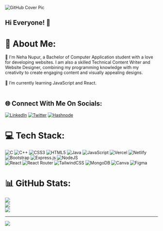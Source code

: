 ![GitHub Cover Pic](https://github.com/neha-nupur/neha-nupur/assets/110279038/439c9830-3acc-4192-aade-6fd89ae6f11d)

## Hi Everyone! 👋

# 💫 About Me:
🙂 I'm Neha Nupur, a Bachelor of Computer Application student with a love for developing websites. I am also a skilled Technical Content Writer and Website Designer, combining my programming knowledge with my creativity to create engaging content and visually appealing designs.<br><br>🌱 I’m currently learning JavaScript and React.<br><br>

## 🌐 Connect With Me On Socials:
[![LinkedIn](https://img.shields.io/badge/LinkedIn-%230077B5.svg?logo=linkedin&logoColor=white)](https://linkedin.com/in/nehanupur) [![Twitter](https://img.shields.io/badge/Twitter-%231DA1F2.svg?logo=Twitter&logoColor=white)](https://twitter.com/iamnehanupur)  [![Hashnode](https://img.shields.io/badge/Hashnode-%230077B5.svg?logo=Hashnode&logoColor=white)](https://nehanupur.hashnode.dev/) 

# 💻 Tech Stack:
![C](https://img.shields.io/badge/c-%2300599C.svg?style=plastic&logo=c&logoColor=white) ![C++](https://img.shields.io/badge/c++-%2300599C.svg?style=plastic&logo=c%2B%2B&logoColor=white) ![CSS3](https://img.shields.io/badge/css3-%231572B6.svg?style=plastic&logo=css3&logoColor=white) ![HTML5](https://img.shields.io/badge/html5-%23E34F26.svg?style=plastic&logo=html5&logoColor=white) ![Java](https://img.shields.io/badge/java-%23ED8B00.svg?style=plastic&logo=java&logoColor=white) ![JavaScript](https://img.shields.io/badge/javascript-%23323330.svg?style=plastic&logo=javascript&logoColor=%23F7DF1E) ![Vercel](https://img.shields.io/badge/vercel-%23000000.svg?style=plastic&logo=vercel&logoColor=white) ![Netlify](https://img.shields.io/badge/netlify-%23000000.svg?style=plastic&logo=netlify&logoColor=#00C7B7) ![Bootstrap](https://img.shields.io/badge/bootstrap-%23563D7C.svg?style=plastic&logo=bootstrap&logoColor=white) ![Express.js](https://img.shields.io/badge/express.js-%23404d59.svg?style=plastic&logo=express&logoColor=%2361DAFB) ![NodeJS](https://img.shields.io/badge/node.js-6DA55F?style=plastic&logo=node.js&logoColor=white) <br> ![React](https://img.shields.io/badge/react-%2320232a.svg?style=plastic&logo=react&logoColor=%2361DAFB) ![React Router](https://img.shields.io/badge/React_Router-CA4245?style=plastic&logo=react-router&logoColor=white) ![TailwindCSS](https://img.shields.io/badge/tailwindcss-%2338B2AC.svg?style=plastic&logo=tailwind-css&logoColor=white) ![MongoDB](https://img.shields.io/badge/MongoDB-%234ea94b.svg?style=plastic&logo=mongodb&logoColor=white) ![Canva](https://img.shields.io/badge/Canva-%2300C4CC.svg?style=plastic&logo=Canva&logoColor=white) 	![Figma](https://img.shields.io/badge/figma-%23F24E1E.svg?style=plastic&logo=figma&logoColor=white)

<!--
## My Latest Blog Posts 

<p align="left">
<a href="https://nehanupur.hashnode.dev/a-beginners-guide-to-dsa-learning-from-one-geek-to-another" title="A Beginner's Guide to DSA: Learning from One Geek to Another"><img src="![A Beginner's Guide to DSA Learning from One Geek to Another](https://github.com/neha-nupur/neha-nupur/assets/110279038/6e1be2a7-f27e-4317-951f-84bb734487d3)
" alt=" A Beginner's Guide to DSA: Learning from One Geek to Another" width="250px" align="left" /></a>
<a href="https://nabhagmotivaras.hashnode.dev//experience-2022" title="How People Around, Helped Me In My Bads!  | Thanks Giving"><strong>A Beginner's Guide to DSA: Learning from One Geek to Another</strong></a>
<br/> Hey Readers! Are you ready to take your coding skills to the next level? Data structures and algorithms (DSA) may sound intimidating, but don't worry – they're not as scary as they seem! In fact, learning DSA is essential if you want to build software applications...</p> <br/> <br/>

<p align=left> 
 <hr> 
-->


# 📊 GitHub Stats:
![](https://github-readme-stats.vercel.app/api?username=neha-nupur&theme=dark&hide_border=false&include_all_commits=false&count_private=false)<br/>
![](https://github-readme-streak-stats.herokuapp.com/?user=neha-nupur&theme=dark&hide_border=false)<br/>
![](https://github-readme-stats.vercel.app/api/top-langs/?username=neha-nupur&theme=dark&hide_border=false&include_all_commits=false&count_private=false&layout=compact)

---
[![](https://visitcount.itsvg.in/api?id=neha-nupur&icon=0&color=0)](https://visitcount.itsvg.in)

<!-- Proudly created with GPRM ( https://gprm.itsvg.in ) -->
